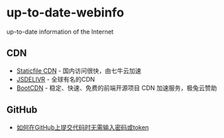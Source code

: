 # up-to-date-webinfo
up-to-date information of the Internet

## CDN
- [Staticfile CDN](http://www.staticfile.org/) - 国内访问很快，由七牛云加速
- [JSDELIVR](https://www.jsdelivr.com/) - 全球有名的CDN
- [BootCDN](https://www.bootcdn.cn/) - 稳定、快速、免费的前端开源项目 CDN 加速服务，极兔云赞助

## GitHub
- [如何在GitHub上提交代码时无需输入密码或token](./ssh-config.md)
